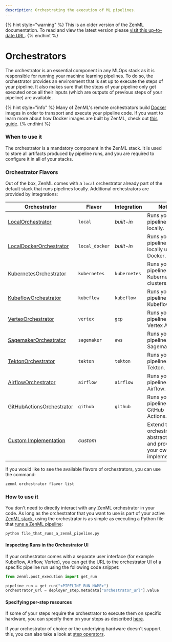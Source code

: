 ```yaml
---
description: Orchestrating the execution of ML pipelines.
---
```


{% hint style="warning" %}
This is an older version of the ZenML documentation. To read and view the latest version please [visit this up-to-date URL](https://docs.zenml.io).
{% endhint %}


# Orchestrators

The orchestrator is an essential component in any MLOps stack as it is responsible for running your machine learning
pipelines. To do so, the orchestrator provides an environment that is set up to execute the steps of your pipeline. It
also makes sure that the steps of your pipeline only get executed once all their inputs (which are outputs of previous
steps of your pipeline) are available.

{% hint style="info" %}
Many of ZenML's remote orchestrators build [Docker](https://www.docker.com/) images in order to transport and execute
your pipeline code. If you want to learn more about how Docker images are built by ZenML, check
out [this guide](/docs/book/user-guide/advanced-guide/containerize-your-pipeline.md).
{% endhint %}

### When to use it

The orchestrator is a mandatory component in the ZenML stack. It is used to store all artifacts produced by pipeline
runs, and you are required to configure it in all of your stacks.

### Orchestrator Flavors

Out of the box, ZenML comes with a `local` orchestrator already part of the default stack that runs pipelines locally.
Additional orchestrators are provided by integrations:

| Orchestrator                                                                             | Flavor         | Integration  | Notes                                                                   |
| ---------------------------------------------------------------------------------------- | -------------- | ------------ | ----------------------------------------------------------------------- |
| [LocalOrchestrator](local.md)                                                            | `local`        | _built-in_   | Runs your pipelines locally.                                            |
| [LocalDockerOrchestrator](local-docker.md)                                               | `local_docker` | _built-in_   | Runs your pipelines locally using Docker.                               |
| [KubernetesOrchestrator](kubernetes.md)                                                  | `kubernetes`   | `kubernetes` | Runs your pipelines in Kubernetes clusters.                             |
| [KubeflowOrchestrator](kubeflow.md)                                                      | `kubeflow`     | `kubeflow`   | Runs your pipelines using Kubeflow.                                     |
| [VertexOrchestrator](vertex.md)                                                          | `vertex`       | `gcp`        | Runs your pipelines in Vertex AI.                                       |
| [SagemakerOrchestrator](sagemaker.md)                                                    | `sagemaker`    | `aws`        | Runs your pipelines in Sagemaker.                                       |
| [TektonOrchestrator](tekton.md)                                                          | `tekton`       | `tekton`     | Runs your pipelines using Tekton.                                       |
| [AirflowOrchestrator](airflow.md)                                                        | `airflow`      | `airflow`    | Runs your pipelines using Airflow.                                      |
| [GitHubActionsOrchestrator](../../../learning/component-gallery/orchestrators/github.md) | `github`       | `github`     | Runs your pipelines using GitHub Actions.                               |
| [Custom Implementation](custom.md)                                                       | _custom_       |              | Extend the orchestrator abstraction and provide your own implementation |

If you would like to see the available flavors of orchestrators, you can use the command:

```shell
zenml orchestrator flavor list
```

### How to use it

You don't need to directly interact with any ZenML orchestrator in your code. As long as the orchestrator that you want
to use is part of your active [ZenML stack](/docs/book/user-guide/starter-guide/understand-stacks.md), using the
orchestrator is as simple as executing a Python file
that [runs a ZenML pipeline](/docs/book/user-guide/starter-guide/starter-guide.md):

```shell
python file_that_runs_a_zenml_pipeline.py
```

#### Inspecting Runs in the Orchestrator UI

If your orchestrator comes with a separate user interface (for example Kubeflow, Airflow, Vertex), you can get the URL
to the orchestrator UI of a specific pipeline run using the following code snippet:

```python
from zenml.post_execution import get_run

pipeline_run = get_run("<PIPELINE_RUN_NAME>")
orchestrator_url = deployer_step.metadata["orchestrator_url"].value
```

#### Specifying per-step resources

If some of your steps require the orchestrator to execute them on specific hardware, you can specify them on your steps
as described [here](/docs/book/user-guide/advanced-guide/configure-steps-pipelines.md).

If your orchestrator of choice or the underlying hardware doesn't support this, you can also take a look
at [step operators](../step-operators/step-operators.md).
